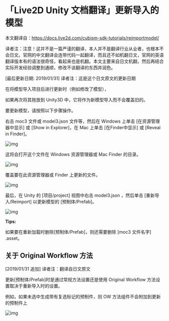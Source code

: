 # 「Live2D Unity 文档翻译」更新导入的模型

本文翻译自：https://docs.live2d.com/cubism-sdk-tutorials/reimportmodel/

译者注：注意！这并不是一篇严谨的翻译，本人并不是翻译行业从业者，也根本不会日文。官网的中文翻译会连带代码一起翻译，而且还不如机翻日文，官网的英语翻译版本有的语法很奇怪，看起来也是机翻。本文主要来自日文机翻，然后再结合实际开发经验调整到通顺，修改不该翻译的东西并润色。

[最后更新日期: 2019/01/31] 译者注：这是这个日文原文的更新日期



在将模型导入项目后进行更新时（例如修改了模型），

如果再次将其拖放到 Unity3D 中，它将作为新模型导入而不会覆盖旧的。

要更新模型，请按照以下步骤操作。



右击 moc3 文件或 model3.json 文件等，然后在 Windows 上单击 [在资源管理器中显示] 或 [Show in Explorer]，在 Mac 上单击 [在Finder中显示] 或 [Reveal in Finder]。

![img](https://docs.live2d.com/wp-content/uploads/2017/07/reimport01.png)

这将会打开这个文件在 Windows 资源管理器或 Mac Finder 的目录。

![img](https://docs.live2d.com/wp-content/uploads/2017/07/reimport02-e1499847176980.png)

覆盖要在此资源管理器或 Finder 上更新的文件。

![img](https://docs.live2d.com/wp-content/uploads/2017/07/reimport03-e1499847191895.png)

最后，在 Unity 的 [项目/project] 视图中右击 model3.json ，然后单击 [重新导入/Reimport] 以更新模型的 [预制体/Prefab]。

![img](https://docs.live2d.com/wp-content/uploads/2017/07/reimport04.png)

**Tips:**

如果要在重新加载时删除[预制体/Prefab]，则还需要删除 [moc3 文件名字] .asset。

## 关于 Original Workflow 方法

[2019/01/31 追加] 译者注：翻译自日文原文

更新[预制体/Prefab]时是通过常规方法设置还是使用 Original Workflow 方法设置取决于重新导入时的设置。

例如，如果未选中生成带有复选标记的预制件，则 OW 方法组件不会附加到更新的预制件上

![img](https://docs.live2d.com/wp-content/uploads/2017/06/2019-01-29_17h38_33.png)